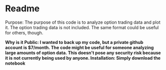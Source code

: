 # Readme
Purpose: The purpose of this code is to analyze option trading data and plot it. The option trading data is not included. The same format could be useful for others, though. 

<b>Why is it Public:<b> I wanted to back up my code, but a private github account is $7/month. The code might be useful for someone analyzing large amounts of option data. This doesn't pose any security risk because it is not currently being used by anyone. 
Installation: Simply download the notebook
